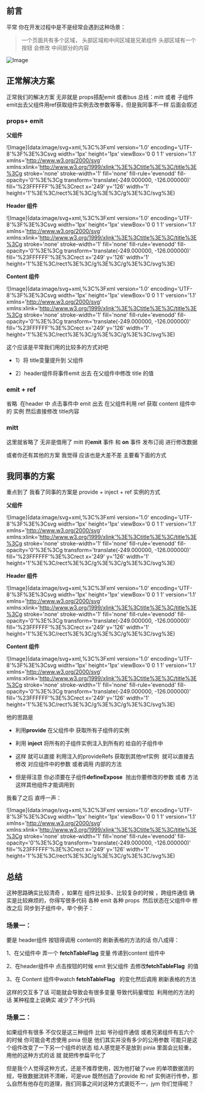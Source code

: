 ## 前言

平常 你在开发过程中是不是经常会遇到这种场景：

> 一个页面共有多个区域， 头部区域和中间区域是兄弟组件 头部区域有一个 按钮 会修改 中间部分的内容

![Image](https://mmbiz.qpic.cn/mmbiz_gif/lCQLg02gtibvYia1h8cHVzyk8ngfS9vSmmKBhjmxBXicMywiauphl7krHmEib0VI6nuWFbsLewicDhWpJEkwDA04iadIQ/640?wx_fmt=gif&from=appmsg&tp=webp&wxfrom=5&wx_lazy=1)

## 正常解决方案

正常我们的解决方案 无非就是 props搭配emit 或者bus 总线：mitt 或者 子组件emit出去父组件用ref获取组件实例去改参数等等，但是我同事不一样 后面会叙述

### props+ emit

**父组件**

![Image](data:image/svg+xml,%3C%3Fxml version='1.0' encoding='UTF-8'%3F%3E%3Csvg width='1px' height='1px' viewBox='0 0 1 1' version='1.1' xmlns='http://www.w3.org/2000/svg' xmlns:xlink='http://www.w3.org/1999/xlink'%3E%3Ctitle%3E%3C/title%3E%3Cg stroke='none' stroke-width='1' fill='none' fill-rule='evenodd' fill-opacity='0'%3E%3Cg transform='translate(-249.000000, -126.000000)' fill='%23FFFFFF'%3E%3Crect x='249' y='126' width='1' height='1'%3E%3C/rect%3E%3C/g%3E%3C/g%3E%3C/svg%3E)

**Header 组件**

![Image](data:image/svg+xml,%3C%3Fxml version='1.0' encoding='UTF-8'%3F%3E%3Csvg width='1px' height='1px' viewBox='0 0 1 1' version='1.1' xmlns='http://www.w3.org/2000/svg' xmlns:xlink='http://www.w3.org/1999/xlink'%3E%3Ctitle%3E%3C/title%3E%3Cg stroke='none' stroke-width='1' fill='none' fill-rule='evenodd' fill-opacity='0'%3E%3Cg transform='translate(-249.000000, -126.000000)' fill='%23FFFFFF'%3E%3Crect x='249' y='126' width='1' height='1'%3E%3C/rect%3E%3C/g%3E%3C/g%3E%3C/svg%3E)

**Content 组件**

![Image](data:image/svg+xml,%3C%3Fxml version='1.0' encoding='UTF-8'%3F%3E%3Csvg width='1px' height='1px' viewBox='0 0 1 1' version='1.1' xmlns='http://www.w3.org/2000/svg' xmlns:xlink='http://www.w3.org/1999/xlink'%3E%3Ctitle%3E%3C/title%3E%3Cg stroke='none' stroke-width='1' fill='none' fill-rule='evenodd' fill-opacity='0'%3E%3Cg transform='translate(-249.000000, -126.000000)' fill='%23FFFFFF'%3E%3Crect x='249' y='126' width='1' height='1'%3E%3C/rect%3E%3C/g%3E%3C/g%3E%3C/svg%3E)

这个应该是平常我们用的比较多的方式对吧

-   1）将 title变量提升到 父组件
    
-   2）header组件将事件emit 出去 在父组件中修改 title 的值
    

### emit + ref

省略  在header 中 点击事件中 emit 出去 在父组件利用 ref 获取 content 组件中的 实例 然后直接修改 title内容

### mitt

这里就省略了 无非是借用了 mitt 的**emit** 事件 和 **on** 事件 发布订阅 进行修改数据

或者你还有其他的方案 我觉得 应该也是大差不差 主要看下面的方式

## 我同事的方案

重点到了 我看了同事的方案是 provide + inject + ref 实例的方式

**父组件**

![Image](data:image/svg+xml,%3C%3Fxml version='1.0' encoding='UTF-8'%3F%3E%3Csvg width='1px' height='1px' viewBox='0 0 1 1' version='1.1' xmlns='http://www.w3.org/2000/svg' xmlns:xlink='http://www.w3.org/1999/xlink'%3E%3Ctitle%3E%3C/title%3E%3Cg stroke='none' stroke-width='1' fill='none' fill-rule='evenodd' fill-opacity='0'%3E%3Cg transform='translate(-249.000000, -126.000000)' fill='%23FFFFFF'%3E%3Crect x='249' y='126' width='1' height='1'%3E%3C/rect%3E%3C/g%3E%3C/g%3E%3C/svg%3E)

**Header 组件**

![Image](data:image/svg+xml,%3C%3Fxml version='1.0' encoding='UTF-8'%3F%3E%3Csvg width='1px' height='1px' viewBox='0 0 1 1' version='1.1' xmlns='http://www.w3.org/2000/svg' xmlns:xlink='http://www.w3.org/1999/xlink'%3E%3Ctitle%3E%3C/title%3E%3Cg stroke='none' stroke-width='1' fill='none' fill-rule='evenodd' fill-opacity='0'%3E%3Cg transform='translate(-249.000000, -126.000000)' fill='%23FFFFFF'%3E%3Crect x='249' y='126' width='1' height='1'%3E%3C/rect%3E%3C/g%3E%3C/g%3E%3C/svg%3E)

**Content 组件**

![Image](data:image/svg+xml,%3C%3Fxml version='1.0' encoding='UTF-8'%3F%3E%3Csvg width='1px' height='1px' viewBox='0 0 1 1' version='1.1' xmlns='http://www.w3.org/2000/svg' xmlns:xlink='http://www.w3.org/1999/xlink'%3E%3Ctitle%3E%3C/title%3E%3Cg stroke='none' stroke-width='1' fill='none' fill-rule='evenodd' fill-opacity='0'%3E%3Cg transform='translate(-249.000000, -126.000000)' fill='%23FFFFFF'%3E%3Crect x='249' y='126' width='1' height='1'%3E%3C/rect%3E%3C/g%3E%3C/g%3E%3C/svg%3E)

他的思路是

-   利用**provide** 在父组件中 获取所有子组件的实例
    
-   利用 **inject** 将所有的子组件实例注入到所有的 给自的子组件中
    
-   这样 就可以直接 利用注入的provideRefs 获取到其他ref实例  就可以直接去修改 对应组件中的参数 或者调用 内部的方法
    
-   但是得注意 你必须要在子组件**defineExpose**  抛出你要修改的参数 或者 方法这样其他组件才能调用到
    

我看了之后 直呼一声：

![Image](data:image/svg+xml,%3C%3Fxml version='1.0' encoding='UTF-8'%3F%3E%3Csvg width='1px' height='1px' viewBox='0 0 1 1' version='1.1' xmlns='http://www.w3.org/2000/svg' xmlns:xlink='http://www.w3.org/1999/xlink'%3E%3Ctitle%3E%3C/title%3E%3Cg stroke='none' stroke-width='1' fill='none' fill-rule='evenodd' fill-opacity='0'%3E%3Cg transform='translate(-249.000000, -126.000000)' fill='%23FFFFFF'%3E%3Crect x='249' y='126' width='1' height='1'%3E%3C/rect%3E%3C/g%3E%3C/g%3E%3C/svg%3E)  

## 总结

这种思路确实比较清奇 ，如果在 组件比较多、比较复杂的时候 ，跨组件通信 确实是比较麻烦的，你得写很多代码 各种 emit 各种 props  然后状态在父组件中 修改之后 同步到子组件中，举个例子：

### 场景一：

要是 header组件 按钮得调用 content的 刷新表格的方法的话 你八成得：

1、在父组件中 弄一个 **fetchTableFlag** 变量 传递到content 组件中

2、在header组件中 点击按钮的时候 emit 到父组件 去修改**fetchTableFlag**  的值

3、在 Content 组件中watch **fetchTableFlag**   的变化然后调用 刷新表格的方法

这样的交互多了话 可能就会导致会有很多变量 导致代码量增加  利用他的方法的话 某种程度上说确实 减少了不少代码

### 场景二：

如果组件有很多 不仅仅是这三种组件 比如 爷孙组件通信 或者兄弟组件有五六个的时候 你可能会考虑使用 pinia 但是 他们其实并没有多少的公用参数 可能只是这个组件改变了一下另一个组件的状态 给人感觉是不是放到 pinia 里面会比较重，用他的这种方式的话 就 就把传参扁平化了

但是我个人觉得这种方式，还是不推荐使用，因为他打破了vue 的单项数据流的规，导致数据流转不清晰，可是vue 既然创造了provide 和 ref 实例进行传参，那么自然有他存在的道理，我们同事之间对这种方式褒贬不一，jym 你们觉得呢？